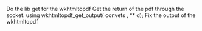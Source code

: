 Do the lib get for the wkhtmltopdf
Get the return of the pdf through the socket. using wkhtmltopdf_get_output( convets , ** d);
Fix the output of the wkhtmltopdf

